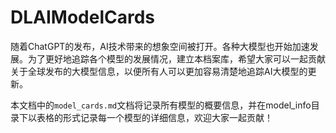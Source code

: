 # DLAIModelCards

随着ChatGPT的发布，AI技术带来的想象空间被打开。各种大模型也开始加速发展。为了更好地追踪各个模型的发展情况，建立本档案库，希望大家可以一起贡献关于全球发布的大模型信息，以便所有人可以更加容易清楚地追踪AI大模型的更新。

本文档中的`model_cards.md`文档将记录所有模型的概要信息，并在model_info目录下以表格的形式记录每一个模型的详细信息，欢迎大家一起贡献！
